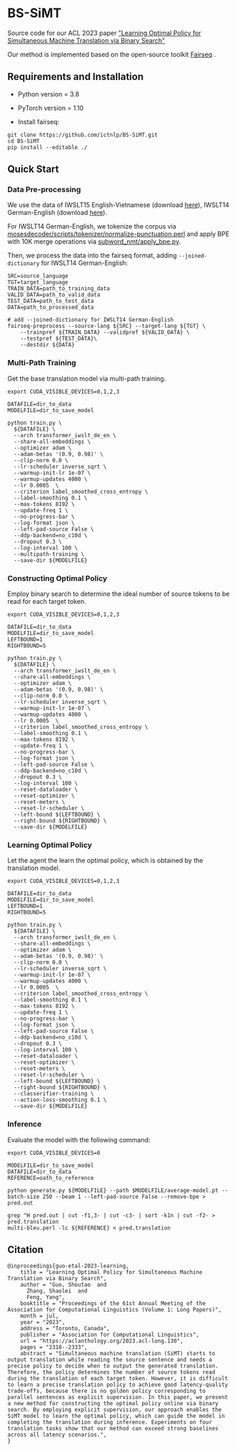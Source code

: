 # BS-SiMT
Source code for our ACL 2023 paper ["Learning Optimal Policy for Simultaneous Machine Translation via Binary Search"](https://arxiv.org/pdf/2305.12774)

Our method is implemented based on the open-source toolkit [Fairseq](https://github.com/facebookresearch/fairseq) .

## Requirements and Installation

* Python version = 3.8

* PyTorch version = 1.10

* Install fairseq:

```
git clone https://github.com/ictnlp/BS-SiMT.git
cd BS-SiMT
pip install --editable ./
```

## Quick Start

### Data Pre-processing

We use the data of IWSLT15 English-Vietnamese (download [here](https://nlp.stanford.edu/projects/nmt/)), IWSLT14 German-English (download [here](https://wit3.fbk.eu/2014-01)).

For IWSLT14 German-English, we tokenize the corpus via [mosesdecoder/scripts/tokenizer/normalize-punctuation.perl](https://github.com/moses-smt/mosesdecoder) and apply BPE with 10K merge operations via [subword_nmt/apply_bpe.py](https://github.com/rsennrich/subword-nmt).

Then, we process the data into the fairseq format, adding ```--joined-dictionary``` for IWSLT14 German-English:

```
SRC=source_language
TGT=target_language
TRAIN_DATA=path_to_training_data
VALID_DATA=path_to_valid_data
TEST_DATA=path_to_test_data
DATA=path_to_processed_data

# add --joined-dictionary for IWSLT14 German-English
fairseq-preprocess --source-lang ${SRC} --target-lang ${TGT} \
    --trainpref ${TRAIN_DATA} --validpref ${VALID_DATA} \
    --testpref ${TEST_DATA}\
    --destdir ${DATA}
```

### Multi-Path Training

Get the base translation model via multi-path training.

```
export CUDA_VISIBLE_DEVICES=0,1,2,3

DATAFILE=dir_to_data
MODELFILE=dir_to_save_model

python train.py \
  ${DATAFILE} \
  --arch transformer_iwslt_de_en \
  --share-all-embeddings \
  --optimizer adam \
  --adam-betas '(0.9, 0.98)' \
  --clip-norm 0.0 \
  --lr-scheduler inverse_sqrt \
  --warmup-init-lr 1e-07 \
  --warmup-updates 4000 \
  --lr 0.0005  \
  --criterion label_smoothed_cross_entropy \
  --label-smoothing 0.1 \
  --max-tokens 8192 \
  --update-freq 1 \
  --no-progress-bar \
  --log-format json \
  --left-pad-source False \
  --ddp-backend=no_c10d \
  --dropout 0.3 \
  --log-interval 100 \
  --multipath-training \
  --save-dir ${MODELFILE}
```

### Constructing Optimal Policy

Employ binary search to determine the ideal number of source tokens to be read for each target token.

```
export CUDA_VISIBLE_DEVICES=0,1,2,3

DATAFILE=dir_to_data
MODELFILE=dir_to_save_model
LEFTBOUND=1
RIGHTBOUND=5

python train.py \
  ${DATAFILE} \
  --arch transformer_iwslt_de_en \
  --share-all-embeddings \
  --optimizer adam \
  --adam-betas '(0.9, 0.98)' \
  --clip-norm 0.0 \
  --lr-scheduler inverse_sqrt \
  --warmup-init-lr 1e-07 \
  --warmup-updates 4000 \
  --lr 0.0005  \
  --criterion label_smoothed_cross_entropy \
  --label-smoothing 0.1 \
  --max-tokens 8192 \
  --update-freq 1 \
  --no-progress-bar \
  --log-format json \
  --left-pad-source False \
  --ddp-backend=no_c10d \
  --dropout 0.3 \
  --log-interval 100 \
  --reset-dataloader \
  --reset-optimizer \
  --reset-meters \
  --reset-lr-scheduler \
  --left-bound ${LEFTBOUND} \
  --right-bound ${RIGHTBOUND} \
  --save-dir ${MODELFILE}
```

### Learning Optimal Policy

Let the agent the learn the optimal policy, which is obtained by the translation model.

```
export CUDA_VISIBLE_DEVICES=0,1,2,3

DATAFILE=dir_to_data
MODELFILE=dir_to_save_model
LEFTBOUND=1
RIGHTBOUND=5

python train.py \
  ${DATAFILE} \
  --arch transformer_iwslt_de_en \
  --share-all-embeddings \
  --optimizer adam \
  --adam-betas '(0.9, 0.98)' \
  --clip-norm 0.0 \
  --lr-scheduler inverse_sqrt \
  --warmup-init-lr 1e-07 \
  --warmup-updates 4000 \
  --lr 0.0005  \
  --criterion label_smoothed_cross_entropy \
  --label-smoothing 0.1 \
  --max-tokens 8192 \
  --update-freq 1 \
  --no-progress-bar \
  --log-format json \
  --left-pad-source False \
  --ddp-backend=no_c10d \
  --dropout 0.3 \
  --log-interval 100 \
  --reset-dataloader \
  --reset-optimizer \
  --reset-meters \
  --reset-lr-scheduler \
  --left-bound ${LEFTBOUND} \
  --right-bound ${RIGHTBOUND} \
  --classerifier-training \
  --action-loss-smoothing 0.1 \
  --save-dir ${MODELFILE}
```

### Inference
Evaluate the model with the following command:

```
export CUDA_VISIBLE_DEVICES=0

MODELFILE=dir_to_save_model
DATAFILE=dir_to_data
REFERENCE=oath_to_reference

python generate.py ${MODELFILE} --path $MODELFILE/average-model.pt --batch-size 250 --beam 1 --left-pad-source False --remove-bpe > pred.out

grep ^H pred.out | cut -f1,3- | cut -c3- | sort -k1n | cut -f2- > pred.translation
multi-bleu.perl -lc ${REFERENCE} < pred.translation
```


## Citation
```
@inproceedings{guo-etal-2023-learning,
    title = "Learning Optimal Policy for Simultaneous Machine Translation via Binary Search",
    author = "Guo, Shoutao  and
      Zhang, Shaolei  and
      Feng, Yang",
    booktitle = "Proceedings of the 61st Annual Meeting of the Association for Computational Linguistics (Volume 1: Long Papers)",
    month = jul,
    year = "2023",
    address = "Toronto, Canada",
    publisher = "Association for Computational Linguistics",
    url = "https://aclanthology.org/2023.acl-long.130",
    pages = "2318--2333",
    abstract = "Simultaneous machine translation (SiMT) starts to output translation while reading the source sentence and needs a precise policy to decide when to output the generated translation. Therefore, the policy determines the number of source tokens read during the translation of each target token. However, it is difficult to learn a precise translation policy to achieve good latency-quality trade-offs, because there is no golden policy corresponding to parallel sentences as explicit supervision. In this paper, we present a new method for constructing the optimal policy online via binary search. By employing explicit supervision, our approach enables the SiMT model to learn the optimal policy, which can guide the model in completing the translation during inference. Experiments on four translation tasks show that our method can exceed strong baselines across all latency scenarios.",
}
```
